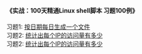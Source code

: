 #### 《实战：100天精通Linux shell脚本 习题100例》



习题1: [按日期每日生成一个文件](https://github.com/Ivan-yyq/shell100/blob/master/codes/1.md)
</br>
习题2: [统计出每个IP的访问量有多少](https://github.com/Ivan-yyq/shell100/blob/master/codes/2.md)
</br>
习题2: [统计出每个IP的访问量有多少](https://github.com/Ivan-yyq/shell100/blob/master/codes/2.md)
</br>